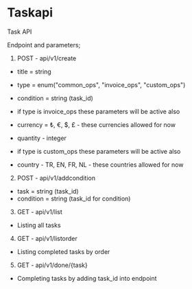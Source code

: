 # Taskapi
Task API

Endpoint and parameters;

1. POST - api/v1/create

  - title = string

  - type = enum("common_ops", "invoice_ops", "custom_ops")
  
  - condition = string (task_id)
  
  - if type is invoice_ops these parameters will be active also
  
  - currency = ₺, €, $, £ - these currencies allowed for now
  
  - quantity - integer
  
  - if type is custom_ops these parameters will be active also
  
  - country - TR, EN, FR, NL - these countries allowed for now
  
2. POST - api/v1/addcondition

  - task = string (task_id)
  - condition = string (task_id for condition)

3. GET - api/v1/list

  - Listing all tasks

4. GET - api/v1/listorder

  - Listing completed tasks by order

5. GET - api/v1/done/{task}

  - Completing tasks by adding task_id into endpoint


